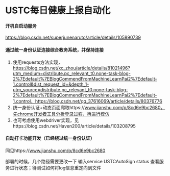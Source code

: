 # USTC每日健康上报自动化

#### 开机自启动服务

https://blog.csdn.net/superjunenaruto/article/details/105890739

#### 通过统一身份认证连接综合教务系统，并保持连接

1. 使用requests方法实现，https://blog.csdn.net/xc_zhou/article/details/81021496?utm_medium=distribute.pc_relevant_t0.none-task-blog-2%7Edefault%7EBlogCommendFromMachineLearnPai2%7Edefault-1.control&dist_request_id=&depth_1-utm_source=distribute.pc_relevant_t0.none-task-blog-2%7Edefault%7EBlogCommendFromMachineLearnPai2%7Edefault-1.control，https://blog.csdn.net/qq_37616069/article/details/80376776
2. 统一身份认证+动态页面爬取https://www.jianshu.com/p/8cd6e9bc2680，先chrome开发者工具分析登录过程，再进行模仿
3. 也可考虑使用webdriver实现，见https://blog.csdn.net/Haven200/article/details/103208795

#### 自动打卡功能开发（已经绕过统一身份认证）

同见https://www.jianshu.com/p/8cd6e9bc2680

部署的时候，几个路径需要更改一下
输入service USTCAutoSign status 查看服务进行状态；待测试如何将log信息重定向到文件